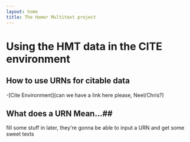 ```yaml
---
layout: home
title: The Homer Multitext project
---
```


# Using the HMT data in the CITE environment #

## How to use URNs for citable data ##
-[Cite Environment](can we have a link here please, Neel/Chris?)

## What does a URN Mean...##

fill some stuff in later, they're gonna be able to input a URN and get some sweet texts
